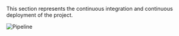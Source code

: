 This section represents the continuous integration and continuous deployment of the project.

![Pipeline](https://res.cloudinary.com/domq50ciy/image/upload/v1674673540/Hosting%20a%20Full%20Stack%20Application/Inkdrop_U2N9QRqw7Z_hdopa6.png)
